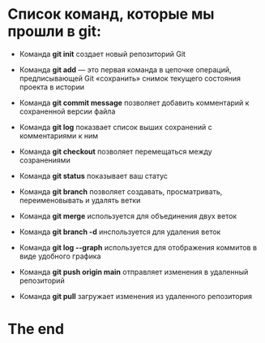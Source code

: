 # Список команд, которые мы прошли в git:

* Команда **git init** создает новый репозиторий Git

* Команда **git add** — это первая команда в цепочке операций, предписывающей Git «сохранить» снимок текущего состояния проекта в истории

* Команда **git commit message** позволяет добавить комментарий к сохраненной версии файла

* Команда **git log** показвает список выших сохранений с комментариями к ним 

* Команда **git checkout** позволяет перемещаться между созранениями 

* Команда **git status** показывает ваш статус

* Команда **git branch** позволяет создавать, просматривать, переименовывать и удалять ветки

* Команда **git merge** используется для объединения двух веток

* Команда **git branch -d** инспользуется для удаления веток 

* Команда **git log --graph** используется для отображения коммитов в виде удобного графика
* Команда **git push origin main** отправляет изменения в удаленный репозиторий

* Команда **git pull** загружает изменения из удаленного репозитория 

# The end